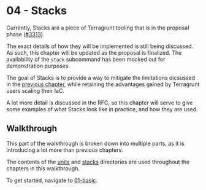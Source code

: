 # 04 - Stacks

Currently, Stacks are a piece of Terragrunt tooling that is in the proposal phase ([#3313](https://github.com/gruntwork-io/terragrunt/issues/3313)).

The exact details of how they will be implemented is still being discussed. As such, this chapter will be updated as the proposal is finalized. The availability of the `stack` subcommand has been mocked out for demonstration purposes.

The goal of Stacks is to provide a way to mitigate the limitations dicsussed in the [previous chapter](../03-includes-dependencies), while retaining the advantages gained by Terragrunt users scaling their IaC.

A lot more detail is discussed in the RFC, so this chapter will serve to give some examples of what Stacks look like in practice, and how they are used.

## Walkthrough

This part of the walkthrough is broken down into multiple parts, as it is introducing a lot more than previous chapters.

The contents of the [units](./units) and [stacks](./stacks) directories are used throughout the chapters in this walkthrough.

To get started, navigate to [01-basic](./01-basic).

